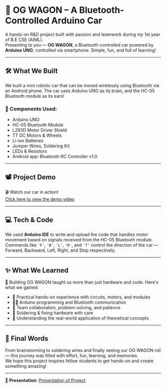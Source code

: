 # 🚗 OG WAGON – A Bluetooth-Controlled Arduino Car

A hands-on R&D project built with passion and teamwork during my 1st year of B.E CSE (AIML).  
Presenting to you — **OG WAGON**, a Bluetooth-controlled car powered by **Arduino UNO**, controlled via smartphone. Simple, fun, and full of learning!

---

## 🛠️ What We Built

We built a mini robotic car that can be moved wirelessly using Bluetooth via an Android phone. The car uses Arduino UNO as its brain, and the HC-05 Bluetooth module as its ears!

### 🔩 Components Used:
- Arduino UNO  
- HC-05 Bluetooth Module  
- L293D Motor Driver Shield  
- TT DC Motors & Wheels  
- Li-ion Batteries  
- Jumper Wires, Soldering Kit  
- LEDs & Resistors  
- Android app: Bluetooth RC Controller v1.0

---

## 📽️ Project Demo

🎬 Watch our car in action!  
[Click here to view the demo video](https://drive.google.com/file/d/1j9LMWE2iTuKjYhuXckYY2R_qwe_8OnrZ/view?usp=sharing)

---

## 💻 Tech & Code

We used **Arduino IDE** to write and upload the code that handles motor movement based on signals received from the HC-05 Bluetooth module. Commands like `'F'`, `'B'`, `'L'`, `'R'`, and `'T'` control the direction of the car — Forward, Backward, Left, Right, and Stop respectively.

---

## ✨ What We Learned

🧠 Building OG WAGON taught us more than just hardware and code. Here's what we gained:

- 🔧 Practical hands-on experience with circuits, motors, and modules  
- 🧑‍💻 Arduino programming and Bluetooth communication  
- 🤝 Team collaboration, problem-solving, and patience  
- 🔌 Soldering & fixing hardware with care  
- 🧠 Understanding the real-world application of theoretical concepts

---


## 🏁 Final Words

From brainstorming to soldering wires and finally seeing our OG WAGON roll — this journey was filled with effort, fun, learning, and memories.  
We hope this project inspires fellow students to get hands-on and create something amazing!

---

🔗 **Presentation:** 
[Presentation of Project](https://docs.google.com/presentation/d/1yO3c9xrBlB_pw-kfboFvNL3jDzxZ1VVe/edit?usp=sharing&ouid=102919266960781589457&rtpof=true&sd=true)  

